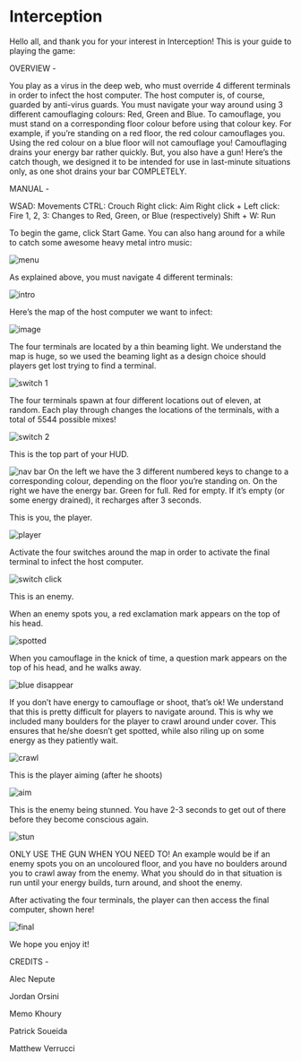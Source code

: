 # Interception
Hello all, and thank you for your interest in Interception! This is your guide to playing the game:

OVERVIEW -

You play as a virus in the deep web, who must override 4 different terminals in order to infect the host computer. The host computer is, of course, guarded by anti-virus guards. You must navigate your way around using 3 different camouflaging colours: Red, Green and Blue. To camouflage, you must stand on a corresponding floor colour before using that colour key. For example, if you’re standing on a red floor, the red colour camouflages you. Using the red colour on a blue floor will not camouflage you!  Camouflaging drains your energy bar rather quickly. But, you also have a gun! Here’s the catch though, we designed it to be intended for use in last-minute situations only, as one shot drains your bar COMPLETELY. 



MANUAL -

WSAD: Movements
CTRL: Crouch
Right click: Aim
Right click + Left click: Fire
1, 2, 3: Changes to Red, Green, or Blue (respectively)
Shift + W: Run


To begin the game, click Start Game. You can also hang around for a while to catch some awesome heavy metal intro music:

![menu](https://user-images.githubusercontent.com/5374699/32476310-83ba5d28-c344-11e7-9bb1-9b02ade0d7d2.png)

 
As explained above, you must navigate 4 different terminals: 

![intro](https://user-images.githubusercontent.com/5374699/32476311-83cb0506-c344-11e7-9a6c-eaaa2d7dd42e.png)

Here’s the map of the host computer we want to infect:

![image](https://user-images.githubusercontent.com/5374699/32476142-892fc280-c343-11e7-810e-02109b2f25bd.png)

The four terminals are located by a thin beaming light. We understand the map is huge, so we used the beaming light as a design choice should players get lost trying to find a terminal. 

![switch 1](https://user-images.githubusercontent.com/5374699/32476153-95495b30-c343-11e7-912a-0b48c282c85f.png)

The four terminals spawn at four different locations out of eleven, at random. Each play through changes the locations of the terminals, with a total of 5544 possible mixes! 

![switch 2](https://user-images.githubusercontent.com/5374699/32476154-955b5650-c343-11e7-8079-95ce4e056923.png)

This is the top part of your HUD. 

![nav bar](https://user-images.githubusercontent.com/5374699/32476161-95f3c714-c343-11e7-954c-fd00dbd115e3.png)
On the left we have the 3 different numbered keys to change to a corresponding colour, depending on the floor you’re standing on.
On the right we have the energy bar. Green for full. Red for empty. If it’s empty (or some energy drained), it recharges after 3 seconds. 

This is you, the player. 

![player](https://user-images.githubusercontent.com/5374699/32476156-958045e6-c343-11e7-9655-c7d7b8064ab1.png)

Activate the four switches around the map in order to activate the final terminal to infect the host computer.

![switch click](https://user-images.githubusercontent.com/5374699/32476157-959465c6-c343-11e7-8574-ce85d55d609b.png) 

This is an enemy. 


When an enemy spots you, a red exclamation mark appears on the top of his head.

![spotted](https://user-images.githubusercontent.com/5374699/32476162-960790c8-c343-11e7-955c-c997c4371512.png)

When you camouflage in the knick of time, a question mark appears on the top of his head, and he walks away.

![blue disappear](https://user-images.githubusercontent.com/5374699/32476159-95c5349e-c343-11e7-9f46-2b9ff3f87a4d.png)

If you don’t have energy to camouflage or shoot, that’s ok! We understand that this is pretty difficult for players to navigate around. This is why we included many boulders for the player to crawl around under cover. This ensures that he/she doesn’t get spotted, while also riling up on some energy as they patiently wait. 

![crawl](https://user-images.githubusercontent.com/5374699/32476160-95dc988c-c343-11e7-9d0e-2772bc6fa4b9.png)

This is the player aiming (after he shoots)

![aim](https://user-images.githubusercontent.com/5374699/32476163-9619c356-c343-11e7-830e-56d1bd6235cc.png)

This is the enemy being stunned. You have 2-3 seconds to get out of there before they become conscious again. 

![stun](https://user-images.githubusercontent.com/5374699/32476166-96596aba-c343-11e7-8779-ce8b2ea80541.png)

ONLY USE THE GUN WHEN YOU NEED TO! An example would be if an enemy spots you on an uncoloured floor, and you have no boulders around you to crawl away from the enemy. What you should do in that situation is run until your energy builds, turn around, and shoot the enemy. 

After activating the four terminals, the player can then access the final computer, shown here!

![final](https://user-images.githubusercontent.com/5374699/32476165-9646ed54-c343-11e7-851b-70014dfbfc4a.png)

We hope you enjoy it! 

CREDITS - 

Alec Nepute

Jordan Orsini

Memo Khoury

Patrick Soueida

Matthew Verrucci








